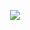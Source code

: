 <p align="center">
  <img width="" height="" src="https://scontent.fblr1-4.fna.fbcdn.net/v/t1.0-9/s960x960/105023518_2615103578751880_5389051389238009337_o.png?_nc_cat=108&_nc_sid=dd9801&_nc_ohc=jMQLB8-Z034AX8tdP54&_nc_ht=scontent.fblr1-4.fna&oh=9074699d9cd3cf93687858e8e1a210e6&oe=5F7C9377">
</p>
